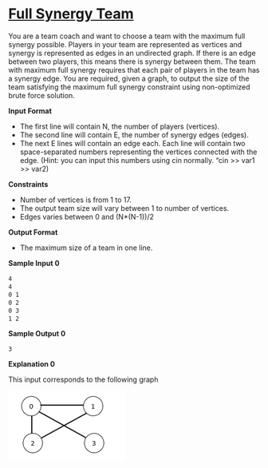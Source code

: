 # [Full Synergy Team](https://www.hackerrank.com/contests/cmpn302-fall2021-lab1/challenges/full-synergy-team)

You are a team coach and want to choose a team with the maximum full synergy possible. Players in your team are represented as vertices and synergy is represented as edges in an undirected graph. If there is an edge between two players, this means there is synergy between them. The team with maximum full synergy requires that each pair of players in the team has a synergy edge. You are required, given a graph, to output the size of the team satisfying the maximum full synergy constraint using non-optimized brute force solution.

**Input Format**

- The first line will contain N, the number of players (vertices).
- The second line will contain E, the number of synergy edges (edges).
- The next E lines will contain an edge each. Each line will contain two space-separated numbers representing the vertices connected with the edge. (Hint: you can input this numbers using cin normally. “cin >> var1 >> var2)

**Constraints**

- Number of vertices is from 1 to 17.
- The output team size will vary between 1 to number of vertices.
- Edges varies between 0 and (N*(N-1))/2

**Output Format**

- The maximum size of a team in one line.

**Sample Input 0**
```
4
4
0 1
0 2
0 3
1 2
```

**Sample Output 0**
```
3
```

**Explanation 0**

This input corresponds to the following graph

![img.png](img.png)